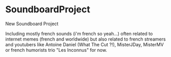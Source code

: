 # SoundboardProject
New Soundboard Project

Including mostly french sounds (i'm french so yeah...) often related to internet memes (french and worldwide) but also related to french streamers and youtubers like Antoine Daniel (What The Cut ?!), MisterJDay, MisterMV or french humorists trio "Les Inconnus" for now.



